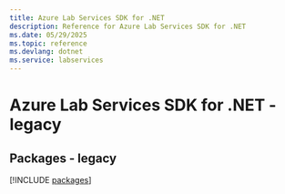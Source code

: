 ```yaml
---
title: Azure Lab Services SDK for .NET
description: Reference for Azure Lab Services SDK for .NET
ms.date: 05/29/2025
ms.topic: reference
ms.devlang: dotnet
ms.service: labservices
---
```

# Azure Lab Services SDK for .NET - legacy
## Packages - legacy
[!INCLUDE [packages](lab-services-index.md)]